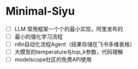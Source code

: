 # Minimal-Siyu

- [ ] LLM 常用框架一个个的最小实现，阿里发布的
- [ ] 最小的强化学习流程
- [ ] n8n自动化流程Agent（结果存储在飞书多维表格）
- [ ] 大模型的temperature与top_k参数，代码理解
- [ ] modelscope社区的免费API使用
